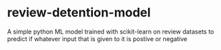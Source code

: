 # review-detention-model
A simple python ML model trained with scikit-learn on review datasets to predict if whatever input that is given to it is postive or negative
